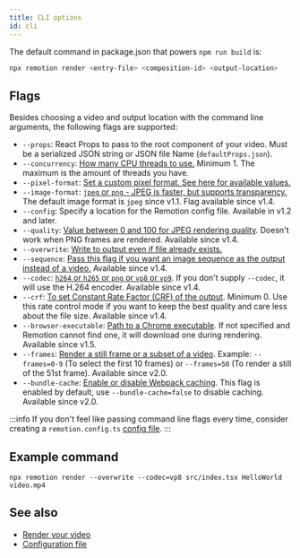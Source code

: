 ```yaml
---
title: CLI options
id: cli
---
```


The default command in package.json that powers `npm run build` is:

```bash
npx remotion render <entry-file> <composition-id> <output-location>
```

## Flags

Besides choosing a video and output location with the command line arguments, the following flags are supported:

- `--props`: React Props to pass to the root component of your video. Must be a serialized JSON string or JSON file Name (`defaultProps.json`).
- `--concurrency`: [How many CPU threads to use.](/docs/config#setconcurrency) Minimum 1. The maximum is the amount of threads you have.
- `--pixel-format`: [Set a custom pixel format. See here for available values.](/docs/config#setpixelformat)
- `--image-format`: [`jpeg` or `png` - JPEG is faster, but supports transparency.](/docs/config#setimageformat) The default image format is `jpeg` since v1.1. Flag available since v1.4.
- `--config`: Specify a location for the Remotion config file. Available in v1.2 and later.
- `--quality`: [Value between 0 and 100 for JPEG rendering quality](/docs/config#setquality). Doesn't work when PNG frames are rendered. Available since v1.4.
- `--overwrite`: [Write to output even if file already exists.](/docs/config#setoverwriteoutput)
- `--sequence`: [Pass this flag if you want an image sequence as the output instead of a video.](/docs/config#setimagesequence) Available since v1.4.
- `--codec`: [`h264` or `h265` or `png` or `vp8` or `vp9`](/docs/config#setoutputformat). If you don't supply `--codec`, it will use the H.264 encoder. Available since v1.4.
- `--crf`: [To set Constant Rate Factor (CRF) of the output](/docs/config#setcrf). Minimum 0. Use this rate control mode if you want to keep the best quality and care less about the file size. Available since v1.4.
- `--browser-executable`: [Path to a Chrome executable](/docs/config#setbrowserexecutable). If not specified and Remotion cannot find one, it will download one during rendering. Available since v1.5.
- `--frames`: [Render a still frame or a subset of a video](/docs/config#setframerange). Example: `--frames=0-9` (To select the first 10 frames) or `--frames=50` (To render a still of the 51st frame). Available since v2.0.
- `--bundle-cache`: [Enable or disable Webpack caching](/docs/config#setcachingenabled). This flag is enabled by default, use `--bundle-cache=false` to disable caching. Available since v2.0.

:::info
If you don't feel like passing command line flags every time, consider creating a `remotion.config.ts` [config file](/docs/config).
:::

## Example command

```
npx remotion render --overwrite --codec=vp8 src/index.tsx HelloWorld video.mp4
```

## See also

- [Render your video](/docs/render)
- [Configuration file](/docs/config)
